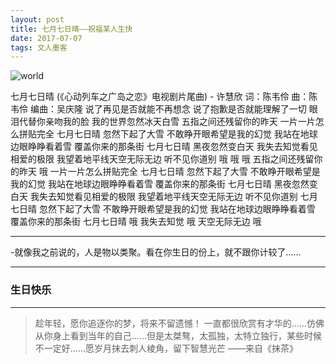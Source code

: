 ```yaml
---
layout: post
title: 七月七日晴——祝福某人生快
date: 2017-07-07
tags: 文人墨客  
---
```

![world](http://omjh2j5h3.bkt.clouddn.com/2017-03-25.png)

七月七日晴 (《心动列车之广岛之恋》电视剧片尾曲) - 许慧欣
词：陈韦伶
曲：陈韦伶
编曲：吴庆隆
说了再见是否就能不再想念
说了抱歉是否就能理解了一切
眼泪代替你亲吻我的脸
我的世界忽然冰天白雪
五指之间还残留你的昨天
一片一片怎么拼贴完全
七月七日晴
忽然下起了大雪
不敢睁开眼希望是我的幻觉
我站在地球边眼睁睁看着雪
覆盖你来的那条街
七月七日晴
黑夜忽然变白天
我失去知觉看见相爱的极限
我望着地平线天空无际无边
听不见你道别
哦 哦 哦
五指之间还残留你的昨天 哦
一片一片怎么拼贴完全
七月七日晴
忽然下起了大雪
不敢睁开眼希望是我的幻觉
我站在地球边眼睁睁看着雪
覆盖你来的那条街
七月七日晴
黑夜忽然变白天
我失去知觉看见相爱的极限
我望着地平线天空无际无边
听不见你道别
七月七日晴
忽然下起了大雪
不敢睁开眼希望是我的幻觉
我站在地球边眼睁睁看着雪
覆盖你来的那条街
七月七日晴 哦
我失去知觉 哦
天空无际无边
哦

-------------------------------

-就像我之前说的，人是物以类聚。看在你生日的份上，就不跟你计较了......

-------------------------------


### 生日快乐


----------
> 趁年轻，愿你追逐你的梦，将来不留遗憾！
一直都很欣赏有才华的......仿佛从你身上看到当年的自己......但是太桀骜，太孤独，太特立独行，某些时候不一定好......愿岁月抹去刺人棱角，留下智慧光芒
> ——来自《抹茶》

